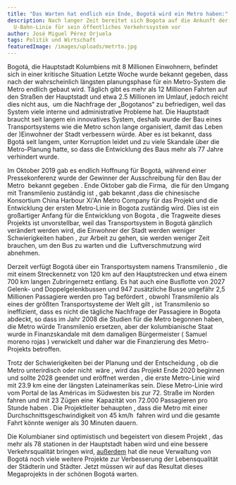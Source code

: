 ```yaml
---
title: "Das Warten hat endlich ein Ende, Bogotá wird ein Metro haben:"
description: Nach langer Zeit bereitet sich Bogota auf die Ankunft der ersten
  U-Bahn-Linie für sein öffentliches Verkehrssystem vor
author: José Miguel Pérez Orjuela
tags: Politik und Wirtschaft
featuredImage: /images/uploads/metrto.jpg
---
```

<!--StartFragment-->

Bogotá, die Hauptstadt Kolumbiens mit 8 Millionen Einwohnern, befindet sich in einer kritische Situation Letzte Woche wurde bekannt gegeben, dass nach der wahrscheinlich längsten planungsphase für ein Metro-System die Metro endlich gebaut wird. Täglich gibt es mehr als 12 Millionen Fahrten auf den Straßen der Hauptstadt und etwa 2.5 Millionen im Umlauf, jedoch reicht dies nicht aus,  um die Nachfrage der „Bogotanos“ zu befriedigen, weil das System viele interne und administrative Probleme hat. Die Hauptstadt braucht seit langem ein innovatives System, deshalb wurde der Bau eines Transportsystems wie die Metro schon lange organisiert, damit das Leben der )Einwohner der Stadt verbessern würde. Aber es ist bekannt, dass Bgotá seit langem, unter Korruption leidet und zu viele Skandale über die Metro-Planung hatte, so dass die Entwicklung des Baus mehr als 77 Jahre verhindert wurde.

Im Oktober 2019 gab es endlich Hoffnung für Bogotá, während einer Pressekonferenz wurde der Gewinner der Ausschreibung für den Bau der Metro  bekannt gegeben . Ende Oktober gab die Firma,  die für den Umgang mit Transmilenio zuständig ist , gab bekannt ,dass die chinesische Konsortium China Harbour Xi'An Metro Company für das Projekt und die Entwicklung der ersten Metro-Linie in Bogota zuständig wird. Dies ist ein großartiger Anfang für die Entwicklung von Bogota , die Tragweite dieses Projekts ist unvorstellbar, weil das Transportsystem in Bogotá gänzlich verändert werden wird, die Einwohner der Stadt werden weniger Schwierigkeiten haben , zur Arbeit zu gehen, sie werden weniger Zeit brauchen, um den Bus zu warten und die  Luftverschmutzung wird abnehmen.

Derzeit verfügt Bogotá úber ein Transportsystem namens Transmilenio , die mit einem Streckennetz von 120 km auf den Hauptstrecken und etwa einem 700 km langen Zubringernetz entlang. Es hat auch eine Busflotte von 2027 Gelenk- und Doppelgelenkbussen und 947 zusätzliche Busse ungefähr 2,5 Millionen Passagiere werden pro Tag befördert , obwohl Transmilenio als eines der größten Transportsysteme der Welt gilt , ist Transmilenio so ineffizient, dass es nicht die tägliche Nachfrage der Passagiere in Bogota abdeckt, so dass im Jahr 2008 die Studien für die Metro begonnen haben, die Metro würde Transmilenio ersetzen, aber der kolumbianische Staat wurde in Finanzskandale mit dem damaligen Bürgermeister ( Samuel moreno rojas ) verwickelt und daher war die Finanzierung des Metro-Projekts betroffen.

Trotz der Schwierigkeiten bei der Planung und der Entscheidung , ob die Metro unterirdisch oder nicht  wäre , wird das Projekt Ende 2020 beginnen und sollte 2028 geendet und eröffnet werden , die erste Metro-Linie wird mit 23.9 km eine der längsten Lateinamerikas sein. Diese Metro-Linie wird vom Portal de las Américas im Südwesten bis zur 72. Straße im Norden fahren und mit 23 Zügen eine  Kapazität von 72.000 Passagieren pro Stunde haben . Die Projektleiter behaupten , dass die Metro mit einer Durchschnittsgeschwindigkeit von 45 km/h  fahren wird und die gesamte Fahrt könnte weniger als 30 Minuten dauern.

Die Kolumbianer sind optimistisch und begeistert von diesem Projekt , das mehr als 78 stationen in der Hauptstadt haben wird und eine bessere Verkehrsqualität bringen wird, [außerdem](https://es.pons.com/traducci%C3%B3n/alem%C3%A1n-espa%C3%B1ol/au%C3%9Ferdem) hat die neue Verwaltung von Bogotá noch viele weitere Projekte zur Verbesserung der Lebensqualität der Städterin und Städter. Jetzt müssen wir auf das Resultat dieses Megaprojekts in der schönen Bogotá warten.



<!--EndFragment-->